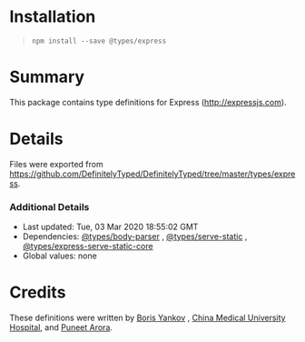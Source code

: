 # Installation

> `npm install --save @types/express`

# Summary

This package contains type definitions for Express (http://expressjs.com).

# Details

Files were exported
from https://github.com/DefinitelyTyped/DefinitelyTyped/tree/master/types/express.

### Additional Details

* Last updated: Tue, 03 Mar 2020 18:55:02 GMT
* Dependencies: [@types/body-parser](https://npmjs.com/package/@types/body-parser)
  , [@types/serve-static](https://npmjs.com/package/@types/serve-static)
  , [@types/express-serve-static-core](https://npmjs.com/package/@types/express-serve-static-core)
* Global values: none

# Credits

These definitions were written by [Boris Yankov](https://github.com/borisyankov)
, [China Medical University Hospital](https://github.com/CMUH),
and [Puneet Arora](https://github.com/puneetar).
